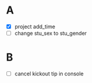 # A

- [x]  project add_time 
- [ ] change stu_sex to stu_gender

# B
- [ ] cancel kickout tip in console

